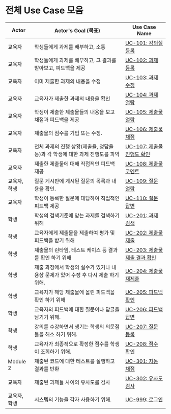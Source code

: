 # 전체 Use Case 모음

| Actor  | Actor's Goal (목표)                                          | Use Case Name           |
| ------ | ------------------------------------------------------------ | ----------------------- |
| 교육자       | 학생들에게 과제를 배부하고, 소통                             | [UC-101: 강의실 등록](Module1_Educator/Use%20Case%20101%20-%20강의실%20등록.md) |
| 교육자       | 학생들에게 과제를 배부하고, 그 결과를 받아보고, 피드백을 제공 | [UC-102: 과제 등록](Module1_Educator/Use%20Case%20102%20-%20과제%20등록.md) |
| 교육자       | 이미 제출한 과제의 내용을 수정                               | [UC-103: 과제 수정](Module1_Educator/Use%20Case%20103%20-%20과제%20수정.md) |
| 교육자       | 교육자가 제출한 과제의 내용을 확인                           | [UC-104: 과제 열람](Module1_Educator/Use%20Case%20104%20-%20과제%20열람.md) |
| 교육자       | 학생이 제출한 제출물들의 내용을 보고 채점과 피드백을 제공    | [UC-105: 제출물 열람](Module1_Educator/Use%20Case%20105%20-%20제출물%20열람.md) |
| 교육자       | 제출물의 점수를 기입 또는 수정.                              | [UC-106: 제출물 채점](Module1_Educator/Use%20Case%20106%20-%20제출물%20채점.md) |
| 교육자       | 전체 과제의 진행 상황(제출율, 정답율 등)과 각 학생에 대한 과제 진행도를 파악 | [UC-107: 제출물 진행도 확인](Module1_Educator/Use%20Case%20107%20-%20제출물%20진행도%20확인.md) |
| 교육자       | 제출한 제출물에 대해 직접적인 피드백 제공                    | [UC-108: 제출물 코멘트](Module1_Educator/Use%20Case%20108%20-%20제출물%20코멘트.md) |
| 교육자, 학생 | 질문 게시판에 게시된 질문의 목록과 내용을 확인.              | [UC-109: 질문 열람](Module1_Educator/Use%20Case%20109%20-%20질문%20열람.md) |
| 교육자       | 학생이 등록한 질문에 대답하여 직접적인 피드백 제공           | [UC-110: 질문 답변](Module1_Educator/Use%20Case%20110%20-%20질문%20답변.md) |
| 학생         | 학생의 검색기준에 맞는 과제를 검색하기 위해                  | [UC-201: 과제 검색](Module2_Students/Use%20Case%20UC-201_%20과제%20검색.md) |
| 학생         | 교육자에게 제출물을 제출하여 평가 및 피드백을 받기 위해        | [UC-202: 제출물 제출](Module2_Students/Use%20Case%20UC-202_%20제출물%20제출.md) |
| 학생         | 제출물의 런타임, 테스트 케이스 등 결과를 확인 하기 위해      | [UC-203: 제출물 제출 결과 확인](Module2_Students/Use%20Case%20UC-203_%20제출물%20제출%20결과%20확인.md) |
| 학생         | 제출 과정에서 학생의 실수가 있거나 내용상 문제가 있어 수정 후 다시 제출 하기 위해. | [UC-204: 제출물 재제출](Module2_Students/Use%20Case%20UC-204_%20제출물%20재제출.md) |
| 학생         | 교육자가 해당 제출물에 올린 피드백을 확인 하기 위해          | [UC-205: 피드백 확인](Module2_Students/Use%20Case%20UC-205_%20피드백%20확인.md) |
| 학생         | 교육자의 피드백에 대한 질문이나 답글을 남기기 위해.          | [UC-206: 피드백 답변](Module2_Students/Use%20Case%20UC-206_%20피드백%20답변.md) |
| 학생         | 강의를 수강하면서 생기는 학생의 의문점들을 해소 하기 위해.   | [UC-207: 질문 등록](Module2_Students/Use%20Case%20UC-207_%20질문%20등록.md) |
| 학생         | 교육자가 최종적으로 확정한 점수를 학생이 조회하기 위해.      | [UC-208: 점수 확인](Module2_Students/Use%20Case%20UC-208_%20점수%20확인.md) |
| Module 2     | 제출된 코드에 대한 테스트를 실행하고 결과를 반환             | [UC-301: 자동 채점](Module3_SystemCore/Use%20Case%20301%20-%20자동%20채점.md) |
| 교육자     | 제출된 과제들 사이의 유사도를 검사 | [UC-302: 유사도 검사](Module3_SystemCore/Use%20Case%20302%20-%20유사도%20검사.md) |
| 교육자, 학생 | 시스템의 기능을 각자 사용하기 위해. | [UC-999: 로그인](Module1_Educator/Use%20Case%20999%20-%20로그인.md) |


